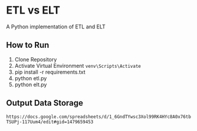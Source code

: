 # ETL vs ELT
A Python implementation of ETL and ELT

## How to Run

1. Clone Repository
2. Activate Virtual Environment `venv\Scripts\Activate`
3. pip install -r requirements.txt
4. python etl.py
5. python elt.py


## Output Data Storage
`https://docs.google.com/spreadsheets/d/1_6GndTYwsc3Xol99RK4HYc8A0x76tbTSUPj-117Uum4/edit#gid=1479659453`
